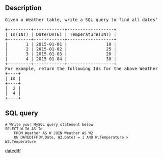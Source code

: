 ## Description
<pre>
Given a Weather table, write a SQL query to find all dates' Ids with higher temperature compared to its previous (yesterday's) dates.

+---------+------------+------------------+
| Id(INT) | Date(DATE) | Temperature(INT) |
+---------+------------+------------------+
|       1 | 2015-01-01 |               10 |
|       2 | 2015-01-02 |               25 |
|       3 | 2015-01-03 |               20 |
|       4 | 2015-01-04 |               30 |
+---------+------------+------------------+
For example, return the following Ids for the above Weather table:
+----+
| Id |
+----+
|  2 |
|  4 |
+----+
</pre>

## SQL query
```mysql
# Write your MySQL query statement below
SELECT W.Id AS Id
    FROM Weather AS W JOIN Weather AS W2
    ON DATEDIFF(W.Date, W2.Date) = 1 AND W.Temperature > W2.Temperature
```

[datediff](https://www.w3schools.com/sql/func_mysql_datediff.asp)
